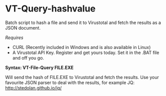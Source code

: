 # VT-Query-hashvalue
Batch script to hash a file and send it to Virustotal and fetch the results as a JSON document.

*Requires*
- CURL (Recently included in Windows and is also available in Linux)
- A Virustotal API Key. Register and get yours today. Set it in the .BAT file and off you go.

**Syntax: VT-File-Query FILE.EXE**
  
  Will send the hash of FILE.EXE to Virustotal and fetch the results.
  Use your favourite JSON parser to deal with the results, for example JQ: http://stedolan.github.io/jq/
  
